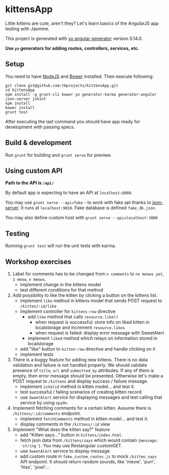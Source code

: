 # kittensApp

Little kittens are cute, aren't they? Let's learn basics of the AngularJS app testing with Jasmine. 

This project is generated with [yo angular generator](https://github.com/yeoman/generator-angular)
version 0.14.0.

**Use `yo` generators for adding routes, controllers, services, etc.**

## Setup

You need to have [NodeJS](https://nodejs.org/) and [Bower](http://bower.io/) installed. Then execute following:

    git clone git@github.com:tbprojects/kittensApp.git
    cd kittensApp
    npm install -g grunt-cli bower yo generator-karma generator-angular json-server jshint
    npm install
    bower install
    grunt test
           
After executing the last command you should have app ready for development with passing specs.           

## Build & development

Run `grunt` for building and `grunt serve` for preview.

## Using custom API

**Path to the API is `/api/`**

By default app is expecting to have an API at `localhost:8080`.

You may use `grunt serve --api=fake` - to work with fake api thanks to [json-server](https://github.com/typicode/json-server). 
It runs at `localhost:9010`. Fake database is defined `fake_db.json`.

You may also define custom host with `grunt serve --api=localhost:3000`

## Testing

Running `grunt test` will run the unit tests with karma.

## Workshop exercises

1. Label for comments has to be changed from `n comments` to `no meows yet`, `1 meow`, `n meows`.
    * implement change in the kittens model
    * test different conditions for that method
2. Add possibility to like the kitten by clicking a button on the kittens list.
    * implement `like` method in kittens model that sends POST request to `/kitten/:id/like`
    * implement controller for `kittens-row` directive
        * add `like` method that calls `resource.like()`
            * when request is successful: store info on liked kitten in localstorage and increment `resource.likes`
            * when request is failed: display error message with SweetAlert 
        * implement `liked` method which relays on information stored in localstorage
    * add "like" button to `kitten-row` directive and handle clicking on it
    * implement tests
3. There is a buggy feature for adding new kittens. There is no data validation and failure is not handled properly.
 We should validate presence of `title`, `url` and `submitted_by` attributes. If any of them is empty, then error 
 message should be presented. Otherwise let's make a POST request to `/kittens` and display success / failure message.
    * implement `isValid` method in kitten model... and test it.
    * test successful / failing scenarios of creating kitten record.
    * use `SweetAlert` service for displaying messages and test calling that service by using `spyOn`. 
4. Implement fetching comments for a certain kitten. Assume there is `/kittens/:id/comments` endpoint.
    * implement `fetchComments` method in kitten model... and test it. 
    * display comments in the `/kittens/:id` view
5. Implement "What does the kitten say?" feature
    * add "Kitten says..." button in `kittens/index.html`.
    * fetch json data from `/kittens/says` which would contain `{message: 'string'}`. You may use Restangular customGET.
    * use `SweetAlert` service to display message.
    * add custom route in `fake_custom_routes.js` to mock `/kitten_says` API endpoint. It should return
     random sounds, like 'meow', 'purr', 'hiss', 'yowl'...    
